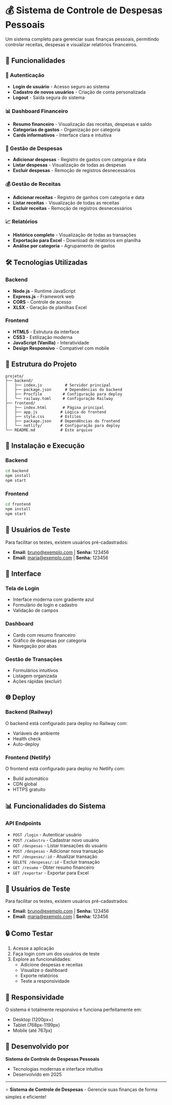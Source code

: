 # 💰 Sistema de Controle de Despesas Pessoais

Um sistema completo para gerenciar suas finanças pessoais, permitindo controlar receitas, despesas e visualizar relatórios financeiros.

## 🚀 Funcionalidades

### 🔐 Autenticação

- **Login de usuário** - Acesso seguro ao sistema
- **Cadastro de novos usuários** - Criação de conta personalizada
- **Logout** - Saída segura do sistema

### 📊 Dashboard Financeiro

- **Resumo financeiro** - Visualização das receitas, despesas e saldo
- **Categorias de gastos** - Organização por categoria
- **Cards informativos** - Interface clara e intuitiva

### 💸 Gestão de Despesas

- **Adicionar despesas** - Registro de gastos com categoria e data
- **Listar despesas** - Visualização de todas as despesas
- **Excluir despesas** - Remoção de registros desnecessários

### 💰 Gestão de Receitas

- **Adicionar receitas** - Registro de ganhos com categoria e data
- **Listar receitas** - Visualização de todas as receitas
- **Excluir receitas** - Remoção de registros desnecessários

### 📈 Relatórios

- **Histórico completo** - Visualização de todas as transações
- **Exportação para Excel** - Download de relatórios em planilha
- **Análise por categoria** - Agrupamento de gastos

## 🛠️ Tecnologias Utilizadas

### Backend

- **Node.js** - Runtime JavaScript
- **Express.js** - Framework web
- **CORS** - Controle de acesso
- **XLSX** - Geração de planilhas Excel

### Frontend

- **HTML5** - Estrutura da interface
- **CSS3** - Estilização moderna
- **JavaScript (Vanilla)** - Interatividade
- **Design Responsivo** - Compatível com mobile

## 📁 Estrutura do Projeto

```
projeto/
├── backend/
│   ├── index.js          # Servidor principal
│   ├── package.json      # Dependências do backend
│   ├── Procfile         # Configuração para deploy
│   └── railway.toml     # Configuração Railway
├── frontend/
│   ├── index.html       # Página principal
│   ├── app.js          # Lógica do frontend
│   ├── style.css       # Estilos
│   ├── package.json    # Dependências do frontend
│   └── netlify/        # Configuração para deploy
└── README.md           # Este arquivo
```

## 🔧 Instalação e Execução

### Backend

```bash
cd backend
npm install
npm start
```

### Frontend

```bash
cd frontend
npm install
npm start
```

## 👤 Usuários de Teste

Para facilitar os testes, existem usuários pré-cadastrados:

- **Email:** bruno@exemplo.com | **Senha:** 123456
- **Email:** maria@exemplo.com | **Senha:** 123456

## 🎨 Interface

### Tela de Login

- Interface moderna com gradiente azul
- Formulário de login e cadastro
- Validação de campos

### Dashboard

- Cards com resumo financeiro
- Gráfico de despesas por categoria
- Navegação por abas

### Gestão de Transações

- Formulários intuitivos
- Listagem organizada
- Ações rápidas (excluir)

## 🌐 Deploy

### Backend (Railway)

O backend está configurado para deploy no Railway com:

- Variáveis de ambiente
- Health check
- Auto-deploy

### Frontend (Netlify)

O frontend está configurado para deploy no Netlify com:

- Build automático
- CDN global
- HTTPS gratuito

## 📊 Funcionalidades do Sistema

### API Endpoints

- `POST /login` - Autenticar usuário
- `POST /cadastro` - Cadastrar novo usuário
- `GET /despesas` - Listar transações do usuário
- `POST /despesas` - Adicionar nova transação
- `PUT /despesas/:id` - Atualizar transação
- `DELETE /despesas/:id` - Excluir transação
- `GET /resumo` - Obter resumo financeiro
- `GET /exportar` - Exportar para Excel

## 👤 Usuários de Teste

Para facilitar os testes, existem usuários pré-cadastrados:

- **Email:** bruno@exemplo.com | **Senha:** 123456
- **Email:** maria@exemplo.com | **Senha:** 123456

## 🔒 Como Testar

1. Acesse a aplicação
2. Faça login com um dos usuários de teste
3. Explore as funcionalidades:
   - Adicione despesas e receitas
   - Visualize o dashboard
   - Exporte relatórios
   - Teste a responsividade

## 📱 Responsividade

O sistema é totalmente responsivo e funciona perfeitamente em:

- Desktop (1200px+)
- Tablet (768px-1199px)
- Mobile (até 767px)

## 👥 Desenvolvido por

**Sistema de Controle de Despesas Pessoais**

- Tecnologias modernas e interface intuitiva
- Desenvolvido em 2025

---

⭐ **Sistema de Controle de Despesas** - Gerencie suas finanças de forma simples e eficiente!
